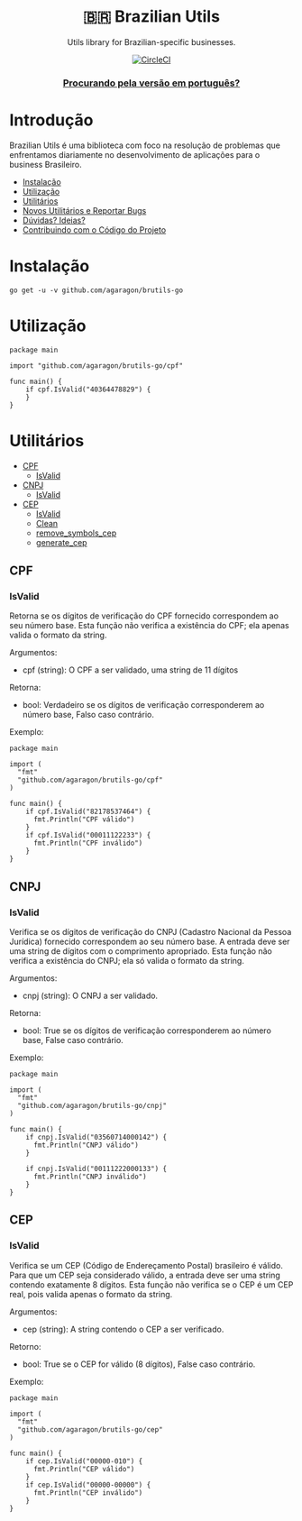 <div align="center">
<h1>🇧🇷 Brazilian Utils</h1>

<p>Utils library for Brazilian-specific businesses.</p>

[![CircleCI](https://circleci.com/gh/brazilian-utils/brutils-go/tree/master.svg?style=svg)](https://circleci.com/gh/brazilian-utils/brutils-go/tree/master)

### [Procurando pela versão em português?](README.md)

</div>

# Introdução

Brazilian Utils é uma biblioteca com foco na resolução de problemas que enfrentamos diariamente no
desenvolvimento de aplicações para o business Brasileiro.

- [Instalação](#instalação)
- [Utilização](#utilização)
- [Utilitários](#utilitários)
- [Novos Utilitários e Reportar Bugs](#novos-utilitários-e-reportar-bugs)
- [Dúvidas? Ideias?](#dúvidas-ideias)
- [Contribuindo com o Código do Projeto](#contribuindo-com-o-código-do-projeto)


# Instalação

```shell
go get -u -v github.com/agaragon/brutils-go
```

# Utilização


```golang
package main

import "github.com/agaragon/brutils-go/cpf"

func main() {
    if cpf.IsValid("40364478829") {
    }
}
```

# Utilitários

- [CPF](#cpf)
  - [IsValid](#IsValid)
- [CNPJ](#cnpj)
  - [IsValid](#IsValid)
- [CEP](#cep)
  - [IsValid](#IsValid)
  - [Clean](#Clean)
  - [remove_symbols_cep](#remove_symbols_cep)
  - [generate_cep](#generate_cep)

## CPF

### IsValid

Retorna se os dígitos de verificação do CPF fornecido
correspondem ao seu número base. Esta função não verifica a existência do CPF;
ela apenas valida o formato da string.

Argumentos:
  * cpf (string): O CPF a ser validado, uma string de 11 dígitos

Retorna:
  * bool: Verdadeiro se os dígitos de verificação corresponderem ao número base,
          Falso caso contrário.

Exemplo:

```golang
package main

import (
  "fmt"
  "github.com/agaragon/brutils-go/cpf"
)

func main() {
    if cpf.IsValid("82178537464") {
      fmt.Println("CPF válido")
    }
    if cpf.IsValid("00011122233") {
      fmt.Println("CPF inválido")
    }
}
```

## CNPJ

### IsValid

Verifica se os dígitos de verificação do CNPJ (Cadastro Nacional da Pessoa
Jurídica) fornecido correspondem ao seu número base. A entrada deve ser uma
string de dígitos com o comprimento apropriado. Esta função não verifica a
existência do CNPJ; ela só valida o formato da string.

Argumentos:
  * cnpj (string): O CNPJ a ser validado.

Retorna:
  * bool: True se os dígitos de verificação corresponderem ao número base,
        False caso contrário.

Exemplo:

```golang
package main

import (
  "fmt"
  "github.com/agaragon/brutils-go/cnpj"
)

func main() {
    if cnpj.IsValid("03560714000142") {
      fmt.Println("CNPJ válido")
    }

    if cnpj.IsValid("00111222000133") {
      fmt.Println("CNPJ inválido")
    }
}
```

## CEP

### IsValid

Verifica se um CEP (Código de Endereçamento Postal) brasileiro é válido.
Para que um CEP seja considerado válido, a entrada deve ser uma string contendo
exatamente 8 dígitos. Esta função não verifica se o CEP é um CEP real, pois
valida apenas o formato da string.

Argumentos:
  * cep (string): A string contendo o CEP a ser verificado.

Retorno:
  * bool: True se o CEP for válido (8 dígitos), False caso contrário.

Exemplo:

```golang
package main

import (
  "fmt"
  "github.com/agaragon/brutils-go/cep"
)

func main() {
    if cep.IsValid("00000-010") {
      fmt.Println("CEP válido")
    }
    if cep.IsValid("00000-00000") {
      fmt.Println("CEP inválido")
    }
}
```
